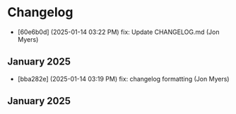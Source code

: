 # Changelog


* [60e6b0d] (2025-01-14 03:22 PM) fix: Update CHANGELOG.md (Jon Myers)
## January 2025



* [bba282e] (2025-01-14 03:19 PM) fix: changelog formatting (Jon Myers)
## January 2025

